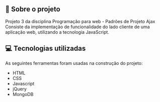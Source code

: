 ## 🌸 Sobre o projeto
Projeto 3 da disciplina Programação para web - Padrões de Projeto Ajax <br>
Consiste da implementação de funcionalidade do lado cliente de uma aplicação web, utilizando a tecnologia JavaScript. 

## 💻 Tecnologias utilizadas
As seguintes ferramentas foram usadas na construção do projeto:
- HTML
- CSS
- Javascript
- jQuery
- MongoDB
